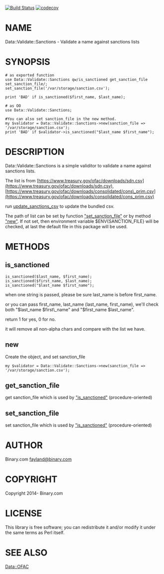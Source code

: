 [![Build Status](https://travis-ci.org/binary-com/perl-Data-Validate-Sanctions.svg?branch=master)](https://travis-ci.org/binary-com/perl-Data-Validate-Sanctions)
[![codecov](https://codecov.io/gh/binary-com/perl-Data-Validate-Sanctions/branch/master/graph/badge.svg)](https://codecov.io/gh/binary-com/perl-Data-Validate-Sanctions)

# NAME

Data::Validate::Sanctions - Validate a name against sanctions lists

# SYNOPSIS

    # as exported function
    use Data::Validate::Sanctions qw/is_sanctioned get_sanction_file set_sanction_file/;
    set_sanction_file('/var/storage/sanction.csv');

    print 'BAD' if is_sanctioned($first_name, $last_name);

    # as OO
    use Data::Validate::Sanctions;

    #You can also set sanction_file in the new method.
    my $validator = Data::Validate::Sanctions->new(sanction_file => '/var/storage/sanction.csv');
    print 'BAD' if $validator->is_sanctioned("$last_name $first_name");

# DESCRIPTION

Data::Validate::Sanctions is a simple validitor to validate a name against sanctions lists.

The list is from [https://www.treasury.gov/ofac/downloads/sdn.csv](https://www.treasury.gov/ofac/downloads/sdn.csv), [https://www.treasury.gov/ofac/downloads/consolidated/cons\_prim.csv](https://www.treasury.gov/ofac/downloads/consolidated/cons_prim.csv)

run [update\_sanctions\_csv](https://metacpan.org/pod/update_sanctions_csv) to update the bundled csv.

The path of list can be set by function ["set\_sanction\_file"](#set_sanction_file) or by method ["new"](#new). If not set, then environment variable $ENV{SANCTION\_FILE} will be checked, at last
the default file in this package will be used.

# METHODS

## is\_sanctioned

    is_sanctioned($last_name, $first_name);
    is_sanctioned($first_name, $last_name);
    is_sanctioned("$last_name $first_name");

when one string is passed, please be sure last\_name is before first\_name.

or you can pass first\_name, last\_name (last\_name, first\_name), we'll check both "$last\_name $first\_name" and "$first\_name $last\_name".

return 1 for yes, 0 for no.

it will remove all non-alpha chars and compare with the list we have.

## new

Create the object, and set sanction\_file

    my $validator = Data::Validate::Sanctions->new(sanction_file => '/var/storage/sanction.csv');

## get\_sanction\_file

get sanction\_file which is used by ["is\_sanctioned"](#is_sanctioned) (procedure-oriented)

## set\_sanction\_file

set sanction\_file which is used by ["is\_sanctioned"](#is_sanctioned) (procedure-oriented)

# AUTHOR

Binary.com <fayland@binary.com>

# COPYRIGHT

Copyright 2014- Binary.com

# LICENSE

This library is free software; you can redistribute it and/or modify
it under the same terms as Perl itself.

# SEE ALSO

[Data::OFAC](https://metacpan.org/pod/Data::OFAC)
